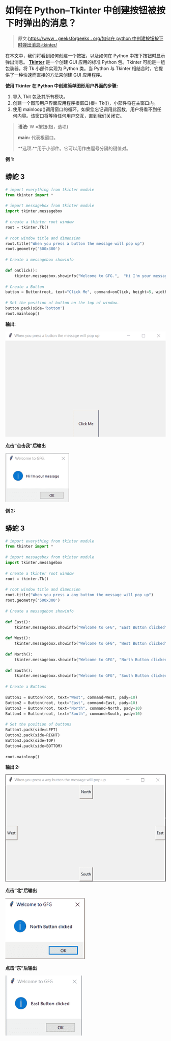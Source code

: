 # 如何在 Python–Tkinter 中创建按钮被按下时弹出的消息？

> 原文:[https://www . geeksforgeeks . org/如何在 python 中创建按钮按下时弹出消息-tkinter/](https://www.geeksforgeeks.org/how-to-create-a-pop-up-message-when-a-button-is-pressed-in-python-tkinter/)

在本文中，我们将看到如何创建一个按钮，以及如何在 Python 中按下按钮时显示弹出消息。 [**Tkinter**](https://www.geeksforgeeks.org/python-gui-tkinter/) 是一个创建 GUI 应用的标准 Python 包。Tkinter 可能是一组包装器，将 Tk 小部件实现为 Python 类。当 Python 与 Tkinter 相结合时，它提供了一种快速而直接的方法来创建 GUI 应用程序。

**使用 Tkinter 在 Python 中创建简单图形用户界面的步骤:**

1.  导入 Tkit 包及其所有模块。
2.  创建一个图形用户界面应用程序根窗口(根= Tk())，小部件将在主窗口内。
3.  使用 mainloop()调用窗口的循环。如果您忘记调用此函数，用户将看不到任何内容。该窗口将等待任何用户交互，直到我们关闭它。

> **语法:** W =按钮(根，选项)
> 
> **main:** 代表根窗口。
> 
> **选项:**用于小部件。它可以用作由逗号分隔的键值对。

**例 1:**

## 蟒蛇 3

```py
# import everything from tkinter module
from tkinter import *

# import messagebox from tkinter module
import tkinter.messagebox

# create a tkinter root window
root = tkinter.Tk()

# root window title and dimension
root.title("When you press a button the message will pop up")
root.geometry('500x300')

# Create a messagebox showinfo

def onClick():
    tkinter.messagebox.showinfo("Welcome to GFG.",  "Hi I'm your message")

# Create a Button
button = Button(root, text="Click Me", command=onClick, height=5, width=10)

# Set the position of button on the top of window.
button.pack(side='bottom')
root.mainloop()
```

**输出:**

![](img/38917a0e674c6159aa1b878843c25078.png)

**点击“点击我”后输出**

![](img/d990783feab604c48ae51d19d2a7925a.png)

**例 2:**

## 蟒蛇 3

```py
# import everything from tkinter module
from tkinter import *

# import messagebox from tkinter module
import tkinter.messagebox

# create a tkinter root window
root = tkinter.Tk()

# root window title and dimension
root.title("When you press a any button the message will pop up")
root.geometry('500x300')

# Create a messagebox showinfo

def East():
    tkinter.messagebox.showinfo("Welcome to GFG", "East Button clicked")

def West():
    tkinter.messagebox.showinfo("Welcome to GFG", "West Button clicked")

def North():
    tkinter.messagebox.showinfo("Welcome to GFG", "North Button clicked")

def South():
    tkinter.messagebox.showinfo("Welcome to GFG", "South Button clicked")

# Create a Buttons

Button1 = Button(root, text="West", command=West, pady=10)
Button2 = Button(root, text="East", command=East, pady=10)
Button3 = Button(root, text="North", command=North, pady=10)
Button4 = Button(root, text="South", command=South, pady=10)

# Set the position of buttons
Button1.pack(side=LEFT)
Button2.pack(side=RIGHT)
Button3.pack(side=TOP)
Button4.pack(side=BOTTOM)

root.mainloop()
```

**输出 2:**

![](img/07101bafd7bd7a7ba1c067d59b25fb87.png)

**点击“北”后输出**

![](img/b7d36c56bc455de80950d18ba4ec269a.png)

**点击“东”后输出**

![](img/664fe1652c95c137719377e02130353b.png)